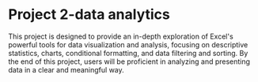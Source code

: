 # Project 2-data analytics
This project is designed to provide an in-depth exploration of Excel's powerful tools for data visualization and analysis,
focusing on descriptive statistics, charts, conditional formatting, and data filtering and sorting. By the end of this project, 
users will be proficient in analyzing and presenting data in a clear and meaningful way.
